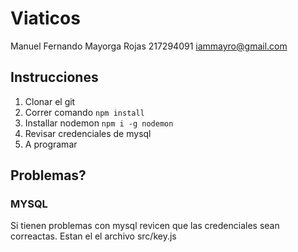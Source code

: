 # Viaticos

Manuel Fernando Mayorga Rojas
217294091
iammayro@gmail.com

## Instrucciones
1. Clonar el git
2. Correr comando ```npm install```
3. Installar nodemon ```npm i -g nodemon```
4. Revisar credenciales de mysql
5. A programar


## Problemas?

### MYSQL
Si tienen problemas con mysql revicen que las credenciales sean correactas. Estan el el archivo src/key.js